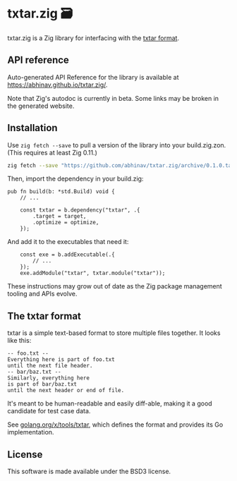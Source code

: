 # txtar.zig 🗃️

txtar.zig is a Zig library for interfacing with the [txtar format](#the-txtar-format).

## API reference

Auto-generated API Reference for the library is available at
<https://abhinav.github.io/txtar.zig/>.

Note that Zig's autodoc is currently in beta.
Some links may be broken in the generated website.

## Installation

Use `zig fetch --save` to pull a version of the library
into your build.zig.zon.
(This requires at least Zig 0.11.)

```bash
zig fetch --save "https://github.com/abhinav/txtar.zig/archive/0.1.0.tar.gz"
```

Then, import the dependency in your build.zig:

```zig
pub fn build(b: *std.Build) void {
    // ...

    const txtar = b.dependency("txtar", .{
        .target = target,
        .optimize = optimize,
    });
```

And add it to the executables that need it:

```zig
    const exe = b.addExecutable(.{
        // ...
    });
    exe.addModule("txtar", txtar.module("txtar"));
```

These instructions may grow out of date as the Zig package management tooling
and APIs evolve.

## The txtar format

txtar is a simple text-based format to store multiple files together.
It looks like this:

```
-- foo.txt --
Everything here is part of foo.txt
until the next file header.
-- bar/baz.txt --
Similarly, everything here
is part of bar/baz.txt
until the next header or end of file.
```

It's meant to be human-readable and easily diff-able,
making it a good candidate for test case data.

See [golang.org/x/tools/txtar](https://pkg.go.dev/golang.org/x/tools/txtar),
which defines the format and provides its Go implementation.

## License

This software is made available under the BSD3 license.
